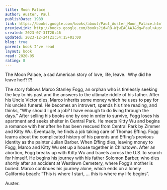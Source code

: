 ```yaml
---
title: Moon Palace
author: Auster, Paul
publishDate: 1989
link: https://books.google.com/books/about/Paul_Auster_Moon_Palace.html?hl=&id=RB-WjwEACAAJ
previewLink: http://books.google.com/books?id=RB-WjwEACAAJ&dq=Paul+Auster,+The+Moon+Palace&hl=&as_pt=BOOKS&cd=1&source=gbs_api
created: 2023-07-31T20:46
updated: 2023-12-24T21:54:15+01:00
blog: true
parent: book I've read
layout: book
read: 2020-05
rating: 8
---
```

  
The Moon Palace, a sad American story of love, life, leave.  Why did he leave her!?!?!  
  
The story follows Marco Stanley Fogg, an orphan who is tirelessly seeking the key to his past and the answers to the ultimate riddle of his father. After his Uncle Victor dies, Marco inherits some money which he uses to pay for his uncle’s funeral. He becomes an introvert, spends his time reading, and thinks, “Why should I get a job? I have enough to do living through the days.” After selling his books one by one in order to survive, Fogg loses his apartment and seeks shelter in Central Park. He meets Kitty Wu and begins a romance with her after he has been rescued from Central Park by Zimmer and Kitty Wu. Eventually, he finds a job taking care of Thomas Effing. Fogg learns about the complicated history of his parents and Effing’s previous identity as the painter Julian Barber. When Effing dies, leaving money to Fogg, Marco and Kitty Wu set up a house together in Chinatown. After an abortion, Fogg breaks up with Kitty Wu and travels across the U.S. to search for himself. He begins his journey with his father Solomon Barber, who dies shortly after an accident at Westlawn Cemetery, where Fogg’s mother is buried. Marco continues his journey alone, which ends on a lonely California beach: “This is where I start, … this is where my life begins”.  
  
Auster.  
